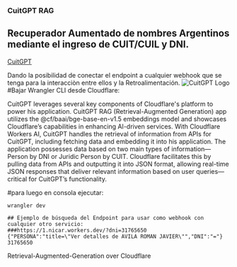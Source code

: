 ### CuitGPT RAG 
## Recuperador Aumentado de nombres Argentinos mediante el ingreso de CUIT/CUIL y DNI.

[CuitGPT](https://cuitgpt.nicar.workers.dev)

Dando la posibilidad de conectar el endpoint a cualquier webhook que se tenga para la interacciòn entre ellos y la Retroalimentación.
![CuitGPT Logo](https://github.com/starlinktuc/rag/blob/main/CuitGPT_Logo_FINAL.png?raw=true)
#Bajar Wrangler CLI desde Cloudflare: 


CuitGPT leverages several key components of Cloudflare's platform to power his application. CuitGPT RAG (Retrieval-Augmented Generation) app utilizes the @cf/baai/bge-base-en-v1.5 embeddings model and showcases Cloudflare’s capabilities in enhancing AI-driven services.
With Cloudflare Workers AI, CuitGPT handles the retrieval of information from APIs for CuitGPT, including fetching data and embedding it into his application. The application possesses data based on two main types of information— Person by DNI or Juridic Person by CUIT. Cloudflare facilitates this by pulling data from APIs and outputting it into JSON format, allowing real-time JSON responses that deliver relevant information based on user queries—critical for CuitGPT’s functionality.

#para luego en consola ejecutar:

```
wrangler dev

## Ejemplo de búsqueda del Endpoint para usar como webhook con cualquier otro servicio:
###https://1.nicar.workers.dev/?dni=31765650
{"PERSONA":"title=\"Ver detalles de AVILA ROMAN JAVIER\"","DNI":"="}
31765650
```

Retrieval-Augmented-Generation over Cloudflare
